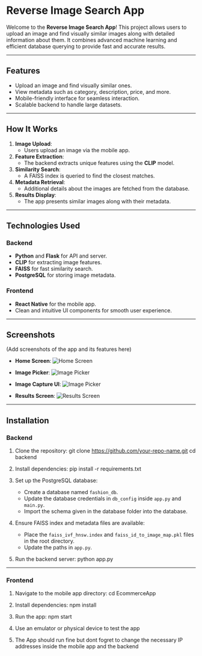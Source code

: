 # Reverse Image Search App

Welcome to the **Reverse Image Search App**! This project allows users to upload an image and find visually similar images along with detailed information about them. It combines advanced machine learning and efficient database querying to provide fast and accurate results.

---

## Features

- Upload an image and find visually similar ones.
- View metadata such as category, description, price, and more.
- Mobile-friendly interface for seamless interaction.
- Scalable backend to handle large datasets.

---

## How It Works

1. **Image Upload**:
   - Users upload an image via the mobile app.
2. **Feature Extraction**:
   - The backend extracts unique features using the **CLIP** model.
3. **Similarity Search**:
   - A FAISS index is queried to find the closest matches.
4. **Metadata Retrieval**:
   - Additional details about the images are fetched from the database.
5. **Results Display**:
   - The app presents similar images along with their metadata.

---

## Technologies Used

### Backend

- **Python** and **Flask** for API and server.
- **CLIP** for extracting image features.
- **FAISS** for fast similarity search.
- **PostgreSQL** for storing image metadata.

### Frontend

- **React Native** for the mobile app.
- Clean and intuitive UI components for smooth user experience.

---

## Screenshots

(Add screenshots of the app and its features here)

- **Home Screen**:
  ![Home Screen](![image.png](https://prod-files-secure.s3.us-west-2.amazonaws.com/17eca609-3d8a-410b-a565-e997cd22cca5/67b65bc9-b0eb-4a77-9d7e-49d4d7338521/image.png))

- **Image Picker**:
  ![Image Picker](![imagepicker](https://github.com/user-attachments/assets/f4f85ceb-fb68-43fc-9596-3580909c1897)
)

  
- **Image Capture UI**:
  ![Image Picker](![imagecapture](https://github.com/user-attachments/assets/b628806f-6e81-4228-978e-4a2b31d40ebf))



- **Results Screen**:
  ![Results Screen](![resultsdisplay](https://github.com/user-attachments/assets/b603a432-2c0d-441e-a3d3-dcf3c6653e42))


---

## Installation

### Backend

1. Clone the repository:
   git clone https://github.com/your-repo-name.git
   cd backend

2. Install dependencies:
   pip install -r requirements.txt

3. Set up the PostgreSQL database:
   - Create a database named `fashion_db`.
   - Update the database credentials in `db_config` inside `app.py` and `main.py`.
   - Import the schema given in the database folder into the database.

4. Ensure FAISS index and metadata files are available:
   - Place the `faiss_ivf_hnsw.index` and `faiss_id_to_image_map.pkl` files in the root directory.
   - Update the paths in `app.py`.

5. Run the backend server:
   python app.py

---

### Frontend

1. Navigate to the mobile app directory:
   cd EcommerceApp

2. Install dependencies:
   npm install

3. Run the app:
   npm start

4. Use an emulator or physical device to test the app

5. The App should run fine but dont fogret to change the necessary IP addresses inside the mobile app and the backend

